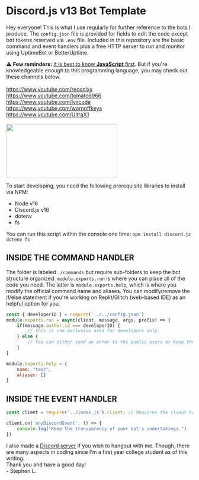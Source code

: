 # Discord.js v13 Bot Template
Hey everyone! This is what I use regularly for further reference to the bots I produce. The `config.json` file is provided for fields to edit the code except bot tokens reserved via `.env` file. Included in this repository are the basic command and event handlers plus a free HTTP server to run and monitor using UptimeBot or BetterUptime.

⚠ **Few reminders:** [It is best to know **JavaScript** first](https://www.youtube.com/watch?v=OWqplFjXwQc). But if you're knowledgeable enough to this programming language, you may check out these channels below.</br></br>
https://www.youtube.com/reconlxx</br>
https://www.youtube.com/tomato6966</br>
https://www.youtube.com/lyxcode</br>
https://www.youtube.com/wornoffkeys</br>
https://www.youtube.com/UltraX1</br></br><img src="https://images.ctfassets.net/yr4qj72ki4ky/legacyBlogPost77Thumbnail/cd4783ad7b35efc4367166a570a9952e/bigstock-Real-Java-Script-Code-Developi-217215433.jpg?q=72" width="300px" height="144px" />

To start developing, you need the following prerequisite libraries to install via NPM:
- Node v16
- Discord.js v16
- dotenv
- fs

You can run this script within the console one time: `npm install discord.js dotenv fs`

## INSIDE THE COMMAND HANDLER
The folder is labeled `./commands` but require sub-folders to keep the bot structure organized. `module.exports.run` is where you can place all of the code you need. The latter is `module.exports.help`, which is where you modify the official command name and aliases. You can modify/remove the if/else statement if you're working on Replit/Glitch (web-based IDE) as an helpful option for you.
```js
const { developerID } = require('../../config.json')
module.exports.run = async(client, message, args, prefix) => {
    if(message.author.id === developerID) {
        // this is rhe exclusive area for developers only.
    } else { 
        // You can either send an error to the public users or keep the stable version to this area.
    }
}

module.exports.help = {
    name: "test",
    aliases: []
}
```

## INSIDE THE EVENT HANDLER
```js
const client = require('../index.js').client; // Requires the client handler from the index file

client.on('anyDiscordEvent', () => {
    console.log("Keep the transparency of your bot's undertakings.")
})
```
I also made a [Discord server](https://discord.gg/ghN4SzhJTB) if you wish to hangout with me. Though, there are many aspects in coding since I'm a first year college student as of this writing.</br>
Thank you and have a good day!</br>- Stephen L.
